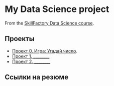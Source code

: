 # My Data Science project

From the [SkillFactory Data Science course](https://skillfactory.ru/data-scientists).

## Проекты
* [Проект 0. Игра: Угадай число](https://github.com/ALTARF94/sf_data_science/tree/main/project_0).
* [Проект 1. ________](___)
* [Проект 2. ________](___)

## Ссылки на резюме
